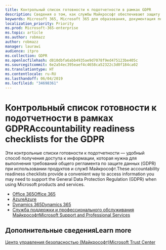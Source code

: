 ```yaml
---
title: Контрольный список готовности к подотчетности в рамках GDPR
description: Сведения о том, как службы Майкрософт обеспечивают защиту от нарушений безопасности персональных данных и как корпорация Майкрософт реагирует на такие нарушения и оповещает вас о них.
keywords: Microsoft 365, Microsoft 365 для образования, документация по Microsoft 365, GDPR
localization_priority: Priority
ms.prod: Microsoft-365-enterprise
ms.topic: article
ms.author: robmazz
author: robmazz
manager: laurawi
audience: itpro
ms.collection: GDPR
ms.openlocfilehash: d810dbfa6abb4935ae9d7078f9ed475123be405c
ms.sourcegitcommit: 6e2a54ec395eaef4c4658ca52322c3d0f184ca02
ms.translationtype: HT
ms.contentlocale: ru-RU
ms.lasthandoff: 06/04/2019
ms.locfileid: "34698361"
---
```

# <a name="accountability-readiness-checklists-for-the-gdpr"></a><span data-ttu-id="78ff4-104">Контрольный список готовности к подотчетности в рамках GDPR</span><span class="sxs-lookup"><span data-stu-id="78ff4-104">Accountability readiness checklists for the GDPR</span></span>

<span data-ttu-id="78ff4-105">Эти контрольные списки готовности к подотчетности — удобный способ получения доступа к информации, которая нужна для выполнения требований общего регламента по защите данных (GDPR) при использовании продуктов и служб Майкрософт.</span><span class="sxs-lookup"><span data-stu-id="78ff4-105">These accountability readiness checklists provide a convenient way to access information you may need to support the General Data Protection Regulation (GDPR) when using Microsoft products and services.</span></span>  

- [<span data-ttu-id="78ff4-106">Office 365</span><span class="sxs-lookup"><span data-stu-id="78ff4-106">Office 365</span></span>](gdpr-arc-Office365.md)
- [<span data-ttu-id="78ff4-107">Azure</span><span class="sxs-lookup"><span data-stu-id="78ff4-107">Azure</span></span>](gdpr-arc-Azure.md)
- [<span data-ttu-id="78ff4-108">Dynamics 365</span><span class="sxs-lookup"><span data-stu-id="78ff4-108">Dynamics 365</span></span>](gdpr-arc-Dynamics365.md)
- [<span data-ttu-id="78ff4-109">Служба поддержки и профессионального обслуживания Майкрософт</span><span class="sxs-lookup"><span data-stu-id="78ff4-109">Microsoft Support and Professional Services</span></span>](gdpr-arc-prof-services.md)

## <a name="learn-more"></a><span data-ttu-id="78ff4-110">Дополнительные сведения</span><span class="sxs-lookup"><span data-stu-id="78ff4-110">Learn more</span></span>

[<span data-ttu-id="78ff4-111">Центр управления безопасностью (Майкрософт)</span><span class="sxs-lookup"><span data-stu-id="78ff4-111">Microsoft Trust Center</span></span>](https://www.microsoft.com/TrustCenter/Privacy/gdpr/default.aspx)
